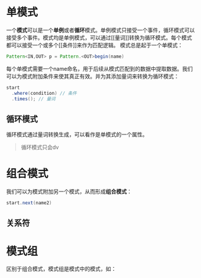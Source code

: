 # 单模式

一个**模式**可以是一个**单例**或者**循环**模式。单例模式只接受一个事件，循环模式可以接受多个事件。模式均是单例模式，可以通过[[量词]]转换为循环模式。每个模式都可以接受一个或多个[[条件]]来作为匹配逻辑。
模式总是起于一个单模式：
```java
Pattern<IN,OUT> p = Pattern.<OUT>begin(name)
```
每个单模式需要一个name命名，用于后续从模式匹配到的数据中提取数据。我们可以为模式附加条件来使其真正有效。并为其添加量词来转换为循环模式：
```java
start
  .where(condition) // 条件
  .times(); // 量词
```

## 循环模式

循环模式通过量词转换生成，可以看作是单模式的一个属性。

> 循环模式只会dv

# 组合模式
我们可以为模式附加另一个模式，从而形成**组合模式**：
```java
start.next(name2)
```



## 关系符




# 模式组
区别于组合模式，模式组是模式中的模式，如：
```java

```
